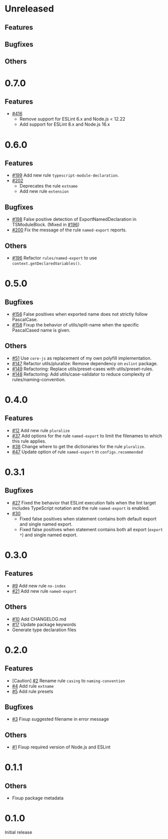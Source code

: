 # Unreleased
## Features
## Bugfixes
## Others

# 0.7.0
## Features
* [#416](https://github.com/epaew/eslint-plugin-filenames-simple/pull/416)
  * Remove support for ESLint 6.x and Node.js < 12.22
  * Add support for ESLint 8.x and Node.js 16.x

# 0.6.0
## Features
* [#199](https://github.com/epaew/eslint-plugin-filenames-simple/pull/199)
Add new rule `typescript-module-declaration`.
* [#202](https://github.com/epaew/eslint-plugin-filenames-simple/pull/202)
  * Deprecates the rule `extname`
  * Add new rule `extension`

## Bugfixes
* [#198](https://github.com/epaew/eslint-plugin-filenames-simple/pull/198)
False positive detection of ExportNamedDeclaration in TSModuleBlock. (Mixed in [#196](https://github.com/epaew/eslint-plugin-filenames-simple/pull/196))
* [#200](https://github.com/epaew/eslint-plugin-filenames-simple/pull/200)
Fix the message of the rule `named-export` reports.

## Others
* [#196](https://github.com/epaew/eslint-plugin-filenames-simple/pull/196)
Refactor `rules/named-export` to use `context.getDeclaredVariables()`.

# 0.5.0
## Bugfixes
* [#156](https://github.com/epaew/eslint-plugin-filenames-simple/pull/156)
False positives when exported name does not strictly follow PascalCase.
* [#158](https://github.com/epaew/eslint-plugin-filenames-simple/pull/158)
Fixup the behavior of utils/split-name when the specific PascalCased name is given.

## Others
* [#51](https://github.com/epaew/eslint-plugin-filenames-simple/pull/51)
Use `core-js` as replacement of my own polyfill implementation.
* [#147](https://github.com/epaew/eslint-plugin-filenames-simple/pull/147)
Refactor utils/pluralize: Remove dependency on `eslint` package.
* [#149](https://github.com/epaew/eslint-plugin-filenames-simple/pull/149)
Refactoring: Replace utils/preset-cases with utils/preset-rules.
* [#148](https://github.com/epaew/eslint-plugin-filenames-simple/pull/148)
Refactoring: Add utils/case-validator to reduce complexity of rules/naming-convention.

# 0.4.0
## Features
* [#12](https://github.com/epaew/eslint-plugin-filenames-simple/pull/12) Add new rule `pluralize`
* [#37](https://github.com/epaew/eslint-plugin-filenames-simple/pull/37)
Add options for the rule `named-export` to limit the filenames to which this rule applies.
* [#38](https://github.com/epaew/eslint-plugin-filenames-simple/pull/38)
Change where to get the dictionaries for the rule `pluralize`.
* [#47](https://github.com/epaew/eslint-plugin-filenames-simple/pull/47)
Update option of rule `named-export` in `configs.recommended`

# 0.3.1
## Bugfixes
* [#27](https://github.com/epaew/eslint-plugin-filenames-simple/pull/27)
Fixed the behavior that ESLint execution fails when the lint target includes TypeScript notation and the rule `named-export` is enabled.
* [#30](https://github.com/epaew/eslint-plugin-filenames-simple/pull/30)
    * Fixed false positives when statement contains both default export and single named export.
    * Fixed false positives when statement contains both all export (`export *`) and single named export.

# 0.3.0
## Features
* [#9](https://github.com/epaew/eslint-plugin-filenames-simple/pull/9) Add new rule `no-index`
* [#21](https://github.com/epaew/eslint-plugin-filenames-simple/pull/21) Add new rule `named-export`

## Others
* [#10](https://github.com/epaew/eslint-plugin-filenames-simple/pull/10) Add CHANGELOG.md
* [#17](https://github.com/epaew/eslint-plugin-filenames-simple/pull/17) Update package keywords
* Generate type declaration files

# 0.2.0
## Features
* [Caution] [#2](https://github.com/epaew/eslint-plugin-filenames-simple/pull/2) Rename rule `casing` to `naming-convention`
* [#4](https://github.com/epaew/eslint-plugin-filenames-simple/pull/4) Add rule `extname`
* [#5](https://github.com/epaew/eslint-plugin-filenames-simple/pull/5) Add rule presets

## Bugfixes
* [#3](https://github.com/epaew/eslint-plugin-filenames-simple/pull/3) Fixup suggested filename in error message

## Others
* [#1](https://github.com/epaew/eslint-plugin-filenames-simple/pull/1) Fixup required version of Node.js and ESLint

# 0.1.1
## Others
* Fixup package metadata

# 0.1.0
Initial release
